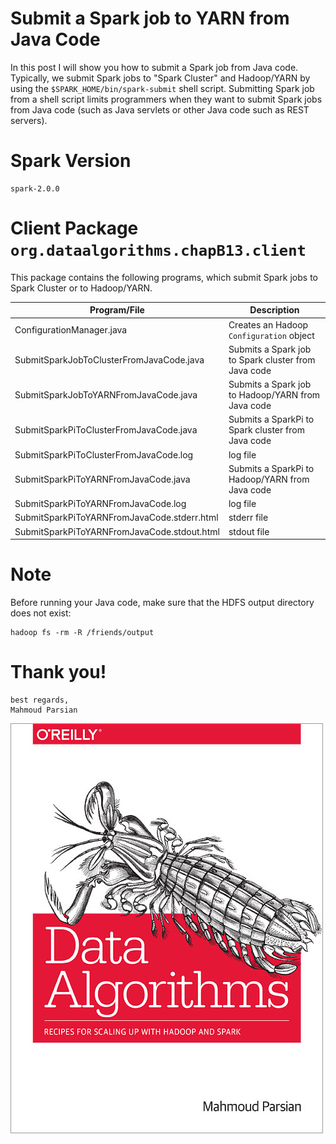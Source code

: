 Submit a Spark job to YARN from Java Code
=========================================
In this post I will show you how to submit a Spark job from Java code. 
Typically, we submit Spark jobs to "Spark Cluster" and Hadoop/YARN  by 
using the ````$SPARK_HOME/bin/spark-submit````  shell script.  Submitting 
Spark job from a shell script limits programmers when they want to submit 
Spark jobs from Java code (such as Java servlets or other Java code such 
as REST servers).

Spark Version
=============

````
spark-2.0.0
````

Client Package ````org.dataalgorithms.chapB13.client````
========================================================
This package contains the following  programs, which submit
Spark jobs to Spark Cluster or to Hadoop/YARN.


Program/File                                |  Description                                                    |
------------------------------------------- | --------------------------------------------------------------- | 
ConfigurationManager.java                   |  Creates an Hadoop ````Configuration```` object                 | 
SubmitSparkJobToClusterFromJavaCode.java    |  Submits a Spark job to Spark cluster from Java code            |
SubmitSparkJobToYARNFromJavaCode.java       |  Submits a Spark job to Hadoop/YARN from Java code              |
SubmitSparkPiToClusterFromJavaCode.java     |  Submits a SparkPi to Spark cluster from Java code              |         
SubmitSparkPiToClusterFromJavaCode.log      |  log file                                                       |
SubmitSparkPiToYARNFromJavaCode.java        |  Submits a SparkPi to Hadoop/YARN from Java code                |
SubmitSparkPiToYARNFromJavaCode.log         |  log file                                                       |
SubmitSparkPiToYARNFromJavaCode.stderr.html |  stderr file                                                    |
SubmitSparkPiToYARNFromJavaCode.stdout.html |  stdout file                                                    |


Note
====
Before running your Java code, make sure that the HDFS output directory does not exist:
````
hadoop fs -rm -R /friends/output
````

Thank you!
==========

````
best regards,
Mahmoud Parsian
````

[![Data Algorithms Book](./misc/large-image.jpg)](http://shop.oreilly.com/product/0636920033950.do)